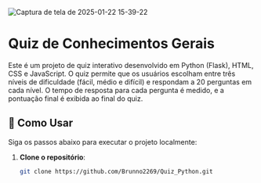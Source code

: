 ![Captura de tela de 2025-01-22 15-39-22](https://github.com/user-attachments/assets/297f5adf-6138-48cb-bd31-a954ab9e9974)

# Quiz de Conhecimentos Gerais

Este é um projeto de quiz interativo desenvolvido em Python (Flask), HTML, CSS e JavaScript. O quiz permite que os usuários escolham entre três níveis de dificuldade (fácil, médio e difícil) e respondam a 20 perguntas em cada nível. O tempo de resposta para cada pergunta é medido, e a pontuação final é exibida ao final do quiz.

## 🚀 Como Usar

Siga os passos abaixo para executar o projeto localmente:

1. **Clone o repositório**:
   ```bash
   git clone https://github.com/Brunno2269/Quiz_Python.git
